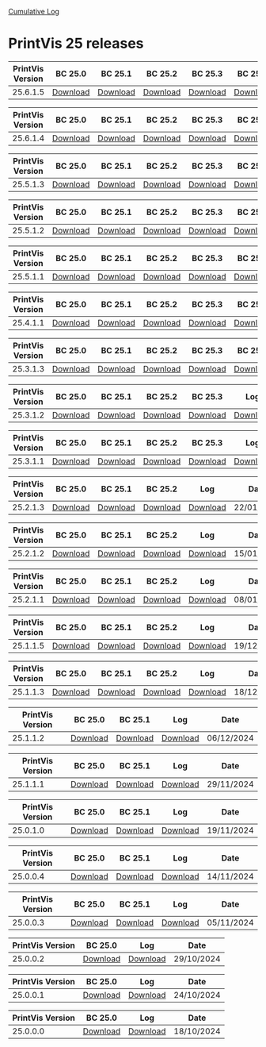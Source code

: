 [Cumulative Log](https://printvis.blob.core.windows.net/releases/pv365bc-25/PrintVis%2025%20release%20log.csv)
# PrintVis 25 releases
|PrintVis Version|BC 25.0 | BC 25.1 | BC 25.2 | BC 25.3 | BC 25.4 | BC 25.5 | BC 25.6 |Log|Date|
|---|---| ---| ---| ---| ---| ---| ---|---|---|
|25.6.1.5|[Download](https://printvis.blob.core.windows.net/releases/pv365bc-25/25.6/1.5/25.0%20RuntimePackages.zip)| [Download](https://printvis.blob.core.windows.net/releases/pv365bc-25/25.6/1.5/25.1%20RuntimePackages.zip)| [Download](https://printvis.blob.core.windows.net/releases/pv365bc-25/25.6/1.5/25.2%20RuntimePackages.zip)| [Download](https://printvis.blob.core.windows.net/releases/pv365bc-25/25.6/1.5/25.3%20RuntimePackages.zip)| [Download](https://printvis.blob.core.windows.net/releases/pv365bc-25/25.6/1.5/25.4%20RuntimePackages.zip)| [Download](https://printvis.blob.core.windows.net/releases/pv365bc-25/25.6/1.5/25.5%20RuntimePackages.zip)| [Download](https://printvis.blob.core.windows.net/releases/pv365bc-25/25.6/1.5/25.6%20RuntimePackages.zip)|[Download](https://printvis.blob.core.windows.net/releases/pv365bc-25/25.6/1.5/25.6.1.5%20release%20log.csv)|16/04/2025|

|PrintVis Version|BC 25.0 | BC 25.1 | BC 25.2 | BC 25.3 | BC 25.4 | BC 25.5 | BC 25.6 |Log|Date|
|---|---| ---| ---| ---| ---| ---| ---|---|---|
|25.6.1.4|[Download](https://printvis.blob.core.windows.net/releases/pv365bc-25/25.6/1.4/25.0%20RuntimePackages.zip)| [Download](https://printvis.blob.core.windows.net/releases/pv365bc-25/25.6/1.4/25.1%20RuntimePackages.zip)| [Download](https://printvis.blob.core.windows.net/releases/pv365bc-25/25.6/1.4/25.2%20RuntimePackages.zip)| [Download](https://printvis.blob.core.windows.net/releases/pv365bc-25/25.6/1.4/25.3%20RuntimePackages.zip)| [Download](https://printvis.blob.core.windows.net/releases/pv365bc-25/25.6/1.4/25.4%20RuntimePackages.zip)| [Download](https://printvis.blob.core.windows.net/releases/pv365bc-25/25.6/1.4/25.5%20RuntimePackages.zip)| [Download](https://printvis.blob.core.windows.net/releases/pv365bc-25/25.6/1.4/25.6%20RuntimePackages.zip)|[Download](https://printvis.blob.core.windows.net/releases/pv365bc-25/25.6/1.4/25.6.1.4%20release%20log.csv)|09/04/2025|

|PrintVis Version|BC 25.0 | BC 25.1 | BC 25.2 | BC 25.3 | BC 25.4 | BC 25.5 |Log|Date|
|---|---| ---| ---| ---| ---| ---|---|---|
|25.5.1.3|[Download](https://printvis.blob.core.windows.net/releases/pv365bc-25/25.5/1.3/25.0%20RuntimePackages.zip)| [Download](https://printvis.blob.core.windows.net/releases/pv365bc-25/25.5/1.3/25.1%20RuntimePackages.zip)| [Download](https://printvis.blob.core.windows.net/releases/pv365bc-25/25.5/1.3/25.2%20RuntimePackages.zip)| [Download](https://printvis.blob.core.windows.net/releases/pv365bc-25/25.5/1.3/25.3%20RuntimePackages.zip)| [Download](https://printvis.blob.core.windows.net/releases/pv365bc-25/25.5/1.3/25.4%20RuntimePackages.zip)| [Download](https://printvis.blob.core.windows.net/releases/pv365bc-25/25.5/1.3/25.5%20RuntimePackages.zip)|[Download](https://printvis.blob.core.windows.net/releases/pv365bc-25/25.5/1.3/25.5.1.3%20release%20log.csv)|26/03/2025|

|PrintVis Version|BC 25.0 | BC 25.1 | BC 25.2 | BC 25.3 | BC 25.4 | BC 25.5 |Log|Date|
|---|---| ---| ---| ---| ---| ---|---|---|
|25.5.1.2|[Download](https://printvis.blob.core.windows.net/releases/pv365bc-25/25.5/1.2/25.0%20RuntimePackages.zip)| [Download](https://printvis.blob.core.windows.net/releases/pv365bc-25/25.5/1.2/25.1%20RuntimePackages.zip)| [Download](https://printvis.blob.core.windows.net/releases/pv365bc-25/25.5/1.2/25.2%20RuntimePackages.zip)| [Download](https://printvis.blob.core.windows.net/releases/pv365bc-25/25.5/1.2/25.3%20RuntimePackages.zip)| [Download](https://printvis.blob.core.windows.net/releases/pv365bc-25/25.5/1.2/25.4%20RuntimePackages.zip)| [Download](https://printvis.blob.core.windows.net/releases/pv365bc-25/25.5/1.2/25.5%20RuntimePackages.zip)|[Download](https://printvis.blob.core.windows.net/releases/pv365bc-25/25.5/1.2/25.5.1.2%20release%20log.csv)|20/03/2025|

|PrintVis Version|BC 25.0 | BC 25.1 | BC 25.2 | BC 25.3 | BC 25.4 | BC 25.5 |Log|Date|
|---|---| ---| ---| ---| ---| ---|---|---|
|25.5.1.1|[Download](https://printvis.blob.core.windows.net/releases/pv365bc-25/25.5/1.1/25.0%20RuntimePackages.zip)| [Download](https://printvis.blob.core.windows.net/releases/pv365bc-25/25.5/1.1/25.1%20RuntimePackages.zip)| [Download](https://printvis.blob.core.windows.net/releases/pv365bc-25/25.5/1.1/25.2%20RuntimePackages.zip)| [Download](https://printvis.blob.core.windows.net/releases/pv365bc-25/25.5/1.1/25.3%20RuntimePackages.zip)| [Download](https://printvis.blob.core.windows.net/releases/pv365bc-25/25.5/1.1/25.4%20RuntimePackages.zip)| [Download](https://printvis.blob.core.windows.net/releases/pv365bc-25/25.5/1.1/25.5%20RuntimePackages.zip)|[Download](https://printvis.blob.core.windows.net/releases/pv365bc-25/25.5/1.1/25.5.1.1%20release%20log.csv)|12/03/2025|

|PrintVis Version|BC 25.0 | BC 25.1 | BC 25.2 | BC 25.3 | BC 25.4 |Log|Date|
|---|---| ---| ---| ---| ---|---|---|
|25.4.1.1|[Download](https://printvis.blob.core.windows.net/releases/pv365bc-25/25.4/1.1/25.0%20RuntimePackages.zip)| [Download](https://printvis.blob.core.windows.net/releases/pv365bc-25/25.4/1.1/25.1%20RuntimePackages.zip)| [Download](https://printvis.blob.core.windows.net/releases/pv365bc-25/25.4/1.1/25.2%20RuntimePackages.zip)| [Download](https://printvis.blob.core.windows.net/releases/pv365bc-25/25.4/1.1/25.3%20RuntimePackages.zip)| [Download](https://printvis.blob.core.windows.net/releases/pv365bc-25/25.4/1.1/25.4%20RuntimePackages.zip)|[Download](https://printvis.blob.core.windows.net/releases/pv365bc-25/25.4/1.1/25.4.1.1%20release%20log.csv)|04/03/2025|

|PrintVis Version|BC 25.0 | BC 25.1 | BC 25.2 | BC 25.3 | BC 25.4 |Log|Date|
|---|---| ---| ---| ---| ---|---|---|
|25.3.1.3|[Download](https://printvis.blob.core.windows.net/releases/pv365bc-25/25.3/1.3/25.0%20RuntimePackages.zip)| [Download](https://printvis.blob.core.windows.net/releases/pv365bc-25/25.3/1.3/25.1%20RuntimePackages.zip)| [Download](https://printvis.blob.core.windows.net/releases/pv365bc-25/25.3/1.3/25.2%20RuntimePackages.zip)| [Download](https://printvis.blob.core.windows.net/releases/pv365bc-25/25.3/1.3/25.3%20RuntimePackages.zip)| [Download](https://printvis.blob.core.windows.net/releases/pv365bc-25/25.3/1.3/25.4%20RuntimePackages.zip)|[Download](https://printvis.blob.core.windows.net/releases/pv365bc-25/25.3/1.3/25.3.1.3%20release%20log.csv)|13/02/2025|

|PrintVis Version|BC 25.0 | BC 25.1 | BC 25.2 | BC 25.3 |Log|Date|
|---|---| ---| ---| ---|---|---|
|25.3.1.2|[Download](https://printvis.blob.core.windows.net/releases/pv365bc-25/25.3/1.2/25.0%20RuntimePackages.zip)| [Download](https://printvis.blob.core.windows.net/releases/pv365bc-25/25.3/1.2/25.1%20RuntimePackages.zip)| [Download](https://printvis.blob.core.windows.net/releases/pv365bc-25/25.3/1.2/25.2%20RuntimePackages.zip)| [Download](https://printvis.blob.core.windows.net/releases/pv365bc-25/25.3/1.2/25.3%20RuntimePackages.zip)|[Download](https://printvis.blob.core.windows.net/releases/pv365bc-25/25.3/1.2/25.3.1.2%20release%20log.csv)|06/02/2025|

|PrintVis Version|BC 25.0 | BC 25.1 | BC 25.2 | BC 25.3 |Log|Date|
|---|---| ---| ---| ---|---|---|
|25.3.1.1|[Download](https://printvis.blob.core.windows.net/releases/pv365bc-25/25.3/1.1/25.0%20RuntimePackages.zip)| [Download](https://printvis.blob.core.windows.net/releases/pv365bc-25/25.3/1.1/25.1%20RuntimePackages.zip)| [Download](https://printvis.blob.core.windows.net/releases/pv365bc-25/25.3/1.1/25.2%20RuntimePackages.zip)| [Download](https://printvis.blob.core.windows.net/releases/pv365bc-25/25.3/1.1/25.3%20RuntimePackages.zip)|[Download](https://printvis.blob.core.windows.net/releases/pv365bc-25/25.3/1.1/25.3.1.1%20release%20log.csv)|30/01/2025|

|PrintVis Version|BC 25.0 | BC 25.1 | BC 25.2 |Log|Date|
|---|---| ---| ---|---|---|
|25.2.1.3|[Download](https://printvis.blob.core.windows.net/releases/pv365bc-25/25.2/1.3/25.0%20RuntimePackages.zip)| [Download](https://printvis.blob.core.windows.net/releases/pv365bc-25/25.2/1.3/25.1%20RuntimePackages.zip)| [Download](https://printvis.blob.core.windows.net/releases/pv365bc-25/25.2/1.3/25.2%20RuntimePackages.zip)|[Download](https://printvis.blob.core.windows.net/releases/pv365bc-25/25.2/1.3/25.2.1.3%20release%20log.csv)|22/01/2025|

|PrintVis Version|BC 25.0 | BC 25.1 | BC 25.2 |Log|Date|
|---|---| ---| ---|---|---|
|25.2.1.2|[Download](https://printvis.blob.core.windows.net/releases/pv365bc-25/25.2/1.2/25.0%20RuntimePackages.zip)| [Download](https://printvis.blob.core.windows.net/releases/pv365bc-25/25.2/1.2/25.1%20RuntimePackages.zip)| [Download](https://printvis.blob.core.windows.net/releases/pv365bc-25/25.2/1.2/25.2%20RuntimePackages.zip)|[Download](https://printvis.blob.core.windows.net/releases/pv365bc-25/25.2/1.2/25.2.1.2%20release%20log.csv)|15/01/2025|

|PrintVis Version|BC 25.0 | BC 25.1 | BC 25.2 |Log|Date|
|---|---| ---| ---|---|---|
|25.2.1.1|[Download](https://printvis.blob.core.windows.net/releases/pv365bc-25/25.2/1.1/25.0%20RuntimePackages.zip)| [Download](https://printvis.blob.core.windows.net/releases/pv365bc-25/25.2/1.1/25.1%20RuntimePackages.zip)| [Download](https://printvis.blob.core.windows.net/releases/pv365bc-25/25.2/1.1/25.2%20RuntimePackages.zip)|[Download](https://printvis.blob.core.windows.net/releases/pv365bc-25/25.2/1.1/25.2.1.1%20release%20log.csv)|08/01/2025|

|PrintVis Version|BC 25.0 | BC 25.1 | BC 25.2 |Log|Date|
|---|---| ---| ---|---|---|
|25.1.1.5|[Download](https://printvis.blob.core.windows.net/releases/pv365bc-25/25.1/1.5/25.0%20RuntimePackages.zip)| [Download](https://printvis.blob.core.windows.net/releases/pv365bc-25/25.1/1.5/25.1%20RuntimePackages.zip)| [Download](https://printvis.blob.core.windows.net/releases/pv365bc-25/25.1/1.5/25.2%20RuntimePackages.zip)|[Download](https://printvis.blob.core.windows.net/releases/pv365bc-25/25.1/1.5/25.1.1.5%20release%20log.csv)|19/12/2024|

|PrintVis Version|BC 25.0 | BC 25.1 | BC 25.2 |Log|Date|
|---|---| ---| ---|---|---|
|25.1.1.3|[Download](https://printvis.blob.core.windows.net/releases/pv365bc-25/25.1/1.3/25.0%20RuntimePackages.zip)| [Download](https://printvis.blob.core.windows.net/releases/pv365bc-25/25.1/1.3/25.1%20RuntimePackages.zip)| [Download](https://printvis.blob.core.windows.net/releases/pv365bc-25/25.1/1.3/25.2%20RuntimePackages.zip)|[Download](https://printvis.blob.core.windows.net/releases/pv365bc-25/25.1/1.3/25.1.1.3%20release%20log.csv)|18/12/2024|

|PrintVis Version|BC 25.0 | BC 25.1 |Log|Date|
|---|---| ---|---|---|
|25.1.1.2|[Download](https://printvis.blob.core.windows.net/releases/pv365bc-25/25.1/1.2/25.0%20RuntimePackages.zip)| [Download](https://printvis.blob.core.windows.net/releases/pv365bc-25/25.1/1.2/25.1%20RuntimePackages.zip)|[Download](https://printvis.blob.core.windows.net/releases/pv365bc-25/25.1/1.2/25.1.1.2%20release%20log.csv)|06/12/2024|

|PrintVis Version|BC 25.0 | BC 25.1 |Log|Date|
|---|---| ---|---|---|
|25.1.1.1|[Download](https://printvis.blob.core.windows.net/releases/pv365bc-25/25.1/1.1/25.0%20RuntimePackages.zip)| [Download](https://printvis.blob.core.windows.net/releases/pv365bc-25/25.1/1.1/25.1%20RuntimePackages.zip)|[Download](https://printvis.blob.core.windows.net/releases/pv365bc-25/25.1/1.1/25.1.1.1%20release%20log.csv)|29/11/2024|

|PrintVis Version|BC 25.0 | BC 25.1 |Log|Date|
|---|---| ---|---|---|
|25.0.1.0|[Download](https://printvis.blob.core.windows.net/releases/pv365bc-25/25.0/1.0/25.0%20RuntimePackages.zip)| [Download](https://printvis.blob.core.windows.net/releases/pv365bc-25/25.0/1.0/25.1%20RuntimePackages.zip)|[Download](https://printvis.blob.core.windows.net/releases/pv365bc-25/25.0/1.0/25.0.1.0%20release%20log.csv)|19/11/2024|

|PrintVis Version|BC 25.0 | BC 25.1 |Log|Date|
|---|---| ---|---|---|
|25.0.0.4|[Download](https://printvis.blob.core.windows.net/releases/pv365bc-25/25.0/0.4/25.0%20RuntimePackages.zip)| [Download](https://printvis.blob.core.windows.net/releases/pv365bc-25/25.0/0.4/25.1%20RuntimePackages.zip)|[Download](https://printvis.blob.core.windows.net/releases/pv365bc-25/25.0/0.4/25.0.0.4%20release%20log.csv)|14/11/2024|

|PrintVis Version|BC 25.0 | BC 25.1 |Log|Date|
|---|---| ---|---|---|
|25.0.0.3|[Download](https://printvis.blob.core.windows.net/releases/pv365bc-25/25.0/0.3/25.0%20RuntimePackages.zip)| [Download](https://printvis.blob.core.windows.net/releases/pv365bc-25/25.0/0.3/25.1%20RuntimePackages.zip)|[Download](https://printvis.blob.core.windows.net/releases/pv365bc-25/25.0/0.3/25.0.0.3%20release%20log.csv)|05/11/2024|

|PrintVis Version|BC 25.0 |Log|Date|
|---|---|---|---|
|25.0.0.2|[Download](https://printvis.blob.core.windows.net/releases/pv365bc-25/25.0/0.2/25.0%20RuntimePackages.zip)|[Download](https://printvis.blob.core.windows.net/releases/pv365bc-25/25.0/0.2/25.0.0.2%20release%20log.csv)|29/10/2024|

|PrintVis Version|BC 25.0 |Log|Date|
|---|---|---|---|
|25.0.0.1|[Download](https://printvis.blob.core.windows.net/releases/pv365bc-25/25.0/0.1/25.0%20RuntimePackages.zip)|[Download](https://printvis.blob.core.windows.net/releases/pv365bc-25/25.0/0.1/25.0.0.1%20release%20log.csv)|24/10/2024|


|PrintVis Version| BC 25.0 |Log|Date|
|---|---| ---| ---|
|25.0.0.0|[Download](https://printvis.blob.core.windows.net/releases/pv365bc-25/25.0/0.0/25.0%20RuntimePackages.zip)|[Download](https://printvis.blob.core.windows.net/releases/pv365bc-25/25.0/0.0/25.0.0.0%20release%20log.csv)|18/10/2024|
